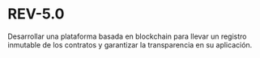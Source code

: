 # REV-5.0
Desarrollar una plataforma basada en blockchain para llevar un registro inmutable de los contratos y garantizar la transparencia en su aplicación.
